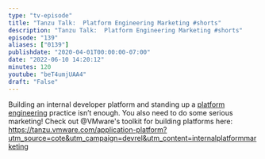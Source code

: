 ```yaml
---
type: "tv-episode"
title: "Tanzu Talk:  Platform Engineering Marketing #shorts"
description: "Tanzu Talk:  Platform Engineering Marketing #shorts"
episode: "139"
aliases: ["0139"]
publishdate: "2020-04-01T00:00:00-07:00"
date: "2022-06-10 14:20:12"
minutes: 120
youtube: "beT4umjUAA4"
draft: "False"
---
```


Building an internal developer platform and standing up a [platform engineering](https://tanzu.vmware.com/platform-engineering) practice isn’t enough. You also need to do some serious marketing! Check out @VMware's  toolkit for building platforms here: https://tanzu.vmware.com/application-platform?utm_source=cote&utm_campaign=devrel&utm_content=internalplatformmarketing